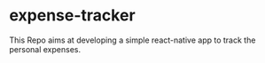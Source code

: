 # expense-tracker
This Repo aims at developing a simple react-native app to track the personal expenses.
